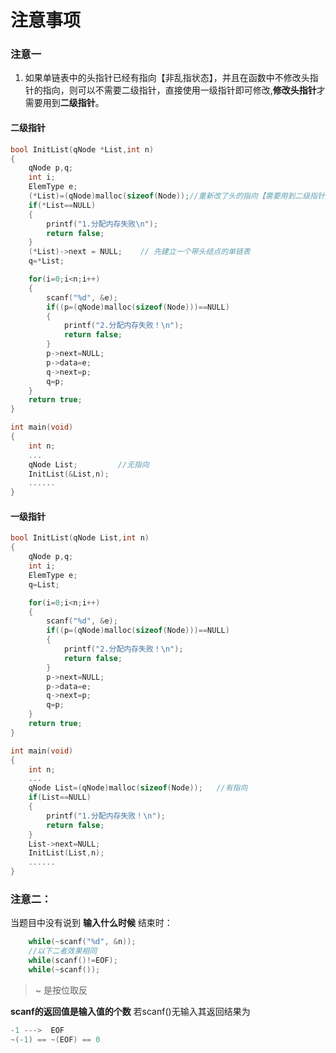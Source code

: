 注意事项
================================

### 注意一
1. 如果单链表中的头指针已经有指向【非乱指状态】，并且在函数中不修改头指针的指向，则可以不需要二级指针，直接使用一级指针即可修改,**修改头指针**才需要用到**二级指针**。

#### 二级指针
```c
bool InitList(qNode *List,int n)
{
	qNode p,q;
	int i;
	ElemType e;
	(*List)=(qNode)malloc(sizeof(Node));//重新改了头的指向【需要用到二级指针】
	if(*List==NULL)
	{
		printf("1.分配内存失败\n");
		return false;
	}
	(*List)->next = NULL;    // 先建立一个带头结点的单链表
	q=*List;

	for(i=0;i<n;i++)
	{
		scanf("%d", &e);
		if((p=(qNode)malloc(sizeof(Node)))==NULL)
		{
			printf("2.分配内存失败！\n");
			return false;
		}
		p->next=NULL;
		p->data=e;
		q->next=p;
		q=p;
  	}
	return true;
}

int main(void)
{
	int n;
	...
	qNode List;			//无指向
	InitList(&List,n);
	......
}
```


#### 一级指针
```c
bool InitList(qNode List,int n)
{
	qNode p,q;
	int i;
	ElemType e;
	q=List;

	for(i=0;i<n;i++)
	{
		scanf("%d", &e);
		if((p=(qNode)malloc(sizeof(Node)))==NULL)
		{
			printf("2.分配内存失败！\n");
			return false;
		}
		p->next=NULL;
		p->data=e;
		q->next=p;
		q=p;
  	}
	return true;
}

int main(void)
{
	int n;
	...
	qNode List=(qNode)malloc(sizeof(Node));   //有指向
	if(List==NULL)
	{
		printf("1.分配内存失败！\n");
		return false;
	}
	List->next=NULL;
	InitList(List,n);
	......
}
```
### 注意二：

当题目中没有说到 **输入什么时候** 结束时：
```c
	while(~scanf("%d", &n));
	//以下二者效果相同
	while(scanf()!=EOF);
    while(~scanf());
```

> ~  是按位取反 

**scanf的返回值是输入值的个数**
若scanf()无输入其返回结果为  

```c
-1 --->  EOF
~(-1) == ~(EOF) == 0
```
